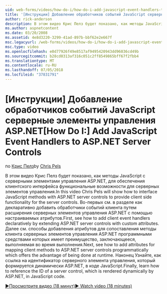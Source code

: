 ```yaml
---
uid: web-forms/videos/how-do-i/how-do-i-add-javascript-event-handlers-to-aspnet-server-controls
title: '[Инструкции] Добавление обработчиков событий JavaScript серверные элементы управления ASP.NET | Документация Майкрософт'
author: rick-anderson
description: В этом видео Крис Пелз будет показано, как методы JavaScript с серверными элементами управления ASP.NET, для обеспечения клиентского интерфейса функциональные возможности для контракту сервера...
ms.author: aspnetcontent
ms.date: 03/20/2008
ms.assetid: 4e8d3220-3299-41ad-897b-bbf62e2e667f
msc.legacyurl: /web-forms/videos/how-do-i/how-do-i-add-javascript-event-handlers-to-aspnet-server-controls
msc.type: video
ms.openlocfilehash: e0d77926f49e8517af9495420943dd96036cd49b
ms.sourcegitcommit: b28cd0313af316c051c2ff8549865bff67f2fbb4
ms.translationtype: MT
ms.contentlocale: ru-RU
ms.lasthandoff: 07/05/2018
ms.locfileid: "37831791"
---
```

<a name="how-do-i-add-javascript-event-handlers-to-aspnet-server-controls"></a><span data-ttu-id="4687a-103">[Инструкции] Добавление обработчиков событий JavaScript серверные элементы управления ASP.NET</span><span class="sxs-lookup"><span data-stu-id="4687a-103">[How Do I:] Add JavaScript Event Handlers to ASP.NET Server Controls</span></span>
====================
<span data-ttu-id="4687a-104">по [Крис Пелз](https://twitter.com/chrispels)</span><span class="sxs-lookup"><span data-stu-id="4687a-104">by [Chris Pels](https://twitter.com/chrispels)</span></span>

<span data-ttu-id="4687a-105">В этом видео Крис Пелз будет показано, как методы JavaScript с серверными элементами управления ASP.NET, для обеспечения клиентского интерфейса функциональные возможности для серверных элементов управления.</span><span class="sxs-lookup"><span data-stu-id="4687a-105">In this video Chris Pels will show how to interface JavaScript methods with ASP.NET server controls to provide client side functionality for the server controls.</span></span> <span data-ttu-id="4687a-106">Во-первых см. в разделе как декларативно добавить обработчики событий клиента путем расширения серверных элементов управления ASP.NET с помощью настраиваемых атрибутов.</span><span class="sxs-lookup"><span data-stu-id="4687a-106">First, see how to add client event handlers declaratively by extending ASP.NET server controls with custom attributes.</span></span> <span data-ttu-id="4687a-107">Далее см. способы добавления атрибутов для сопоставления методы клиента серверных элементов управления ASP.NET программными средствами которых имеет преимущество, заключающееся, выполняемая во время выполнения.</span><span class="sxs-lookup"><span data-stu-id="4687a-107">Next, see how to add attributes for mapping client methods to ASP.NET server controls programmatically which offers the advantage of being done at runtime.</span></span> <span data-ttu-id="4687a-108">Наконец Узнайте, как ссылка на идентификатор серверного элемента управления, который формируется динамически ASP.NET, в коде JavaScript.</span><span class="sxs-lookup"><span data-stu-id="4687a-108">Finally, learn how to reference the ID of a server control, which is rendered dynamically by ASP.NET, in JavaScript code.</span></span>

[<span data-ttu-id="4687a-109">&#9654;Просмотрите видео (18 минут)</span><span class="sxs-lookup"><span data-stu-id="4687a-109">&#9654; Watch video (18 minutes)</span></span>](https://channel9.msdn.com/Blogs/ASP-NET-Site-Videos/how-do-i-add-javascript-event-handlers-to-aspnet-server-controls)
